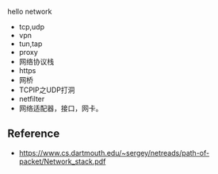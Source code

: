 hello network

* tcp,udp
* vpn
* tun,tap
* proxy
* 网络协议栈
* https
* 网桥
* TCPIP之UDP打洞
* netfilter
* 网络适配器，接口，网卡。


## Reference
* https://www.cs.dartmouth.edu/~sergey/netreads/path-of-packet/Network_stack.pdf